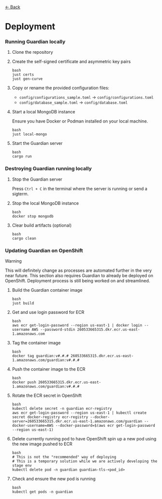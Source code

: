 [&#8592; Back](../#guardian)

# Deployment

### Running Guardian locally

1.  Clone the repository
2.  Create the self-signed certificate and asymmetric key pairs

        bash
        just certs
        just gen-curve

3.  Copy or rename the provided configuration files:

    -   `config/configurations_sample.toml` &#8594; `config/configurations.toml`
    -   `config/database_sample.toml` &#8594; `config/database.toml`

4.  Start a local MongoDB instance

    Ensure you have Docker or Podman installed on your local machine.

        bash
        just local-mongo

5.  Start the Guardian server

        bash
        cargo run

### Destroying Guardian running locally

1.  Stop the Guardian server

    Press `Ctrl + C` in the terminal where the server is running or send a sigterm.

2.  Stop the local MongoDB instance

        bash
        docker stop mongodb

3.  Clear build artifacts (optional)

        bash
        cargo clean

### Updating Guardian on OpenShift

> [!WARNING]
> This will definitely change as processes are automated further in the very near future.
> This section also requires Guardian to already be deployed on OpenShift. Deployment process is still being worked on and streamlined.

1.  Build the Guardian container image

        bash
        just build

2.  Get and use login password for ECR

        bash
        aws ecr get-login-password --region us-east-1 | docker login --username AWS --password-stdin 260533665315.dkr.ecr.us-east-1.amazonaws.com

3.  Tag the container image

        bash
        docker tag guardian:v#.#.# 260533665315.dkr.ecr.us-east-1.amazonaws.com/guardian:v#.#.#

4.  Push the container image to the ECR

        bash
        docker push 260533665315.dkr.ecr.us-east-1.amazonaws.com/guardian:v#.#.#

5.  Rotate the ECR secret in OpenShift

        bash
        kubectl delete secret -n guardian ecr-registry
        aws ecr get-login-password --region us-east-1 | kubectl create secret docker-registry ecr-registry --docker-server=260533665315.dkr.ecr.us-east-1.amazonaws.com/guardian --docker-username=AWS --docker-password=$(aws ecr get-login-password --region us-east-1)

6.  Delete currently running pod to have OpenShift spin up a new pod using the new image pushed to ECR

        bash
        # This is not the "recommended" way of deploying
        # This is a temporary solution while we are actively developing the stage env
        kubectl delete pod -n guardian guardian-tls-<pod_id>

7.  Check and ensure the new pod is running

        bash
        kubectl get pods -n guardian
